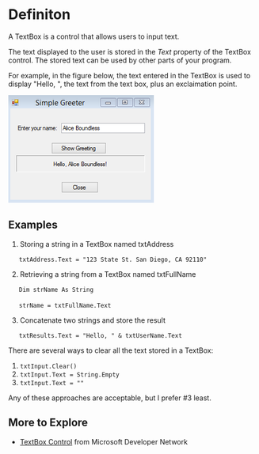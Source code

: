 # Definiton #

A TextBox is a control that allows users to input text.

The text displayed to the user is stored in the _Text_ property of the TextBox control.
The stored text can be used by other parts of your program.

For example, in the figure below, the text entered in the TextBox
is used to display "Hello, ", the text from the text box, plus an exclaimation point.

![Text box control](images/controlText.png)

## Examples ##

  1. Storing a string in a TextBox named txtAddress
```vb.net
   txtAddress.Text = "123 State St. San Diego, CA 92110"
```
  2. Retrieving a string from a TextBox named txtFullName
```vb.net
   Dim strName As String
   
   strName = txtFullName.Text
```
  3. Concatenate two strings and store the result
```vb.net
   txtResults.Text = "Hello, " & txtUserName.Text
```

There are several ways to clear all the text stored in a TextBox:
  1. `txtInput.Clear() `
  1. `txtInput.Text = String.Empty`
  1. `txtInput.Text = ""`

Any of these approaches are acceptable, but I prefer #3 least.



## More to Explore ##
  * [TextBox Control](https://msdn.microsoft.com/en-us/library/sbxka1kb.aspx) from Microsoft Developer Network


